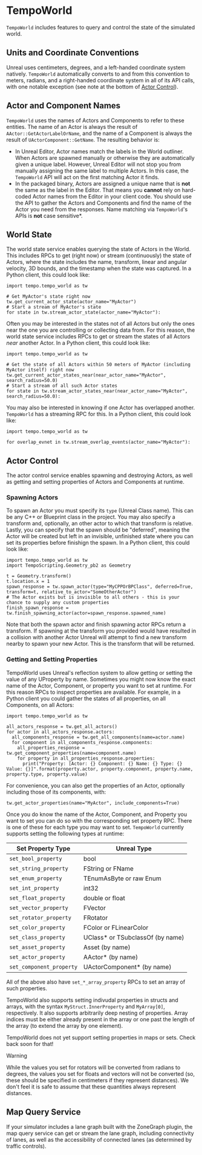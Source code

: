 # TempoWorld
`TempoWorld` includes features to query and control the state of the simulated world.

## Units and Coordinate Conventions
Unreal uses centimeters, degrees, and a left-handed coordinate system natively. `TempoWorld` automatically converts to and from this convention to meters, radians, and a right-handed coordinate system in all of its API calls, with one notable exception (see note at the bottom of [Actor Control](#actor-control)).

## Actor and Component Names
`TempoWorld` uses the names of Actors and Components to refer to these entities. The name of an Actor is always the result of `AActor::GetActorLabelOrName`, and the name of a Component is always the result of `UActorComponent::GetName`. The resulting behavior is:
- In Unreal Editor, Actor names match the labels in the World outliner. When Actors are spawned manually or otherwise they are automatically given a unique label. However, Unreal Editor will not stop you from manually assigning the same label to multiple Actors. In this case, the `TempoWorld` API will act on the first matching Actor it finds.
- In the packaged binary, Actors are assigned a unique name that is **not** the same as the label in the Editor. That means you **cannot** rely on hard-coded Actor names from the Editor in your client code. You should use the API to gather the Actors and Components and find the name of the Actor you need from the responses.
Name matching via `TempoWorld`'s APIs is **not** case sensitive*. 

## World State
The world state service enables querying the state of Actors in the World. This includes RPCs to get (right now) or stream (continuously) the state of Actors, where the state includes the name, transform, linear and angular velocity, 3D bounds, and the timestamp when the state was captured. In a Python client, this could look like:
```
import tempo.tempo_world as tw

# Get MyActor's state right now
tw.get_current_actor_state(actor_name="MyActor")
# Start a stream of MyActor's state
for state in tw.stream_actor_state(actor_name="MyActor"):
```
Often you may be interested in the states not of all Actors but only the ones near the one you are controlling or collecting data from. For this reason, the world state service includes RPCs to get or stream the states of all Actors *near* another Actor. In a Python client, this could look like:
```
import tempo.tempo_world as tw

# Get the state of all Actors within 50 meters of MyActor (including MyActor itself) right now
tw.get_current_actor_states_near(near_actor_name="MyActor", search_radius=50.0)
# Start a stream of all such Actor states
for state in tw.stream_actor_states_near(near_actor_name="MyActor", search_radius=50.0):
```
You may also be interested in knowing if one Actor has overlapped another. `TempoWorld` has a streaming RPC for this.  In a Python client, this could look like:
```
import tempo.tempo_world as tw

for overlap_evnet in tw.stream_overlap_events(actor_name="MyActor"):
```

## Actor Control
The actor control service enables spawning and destroying Actors, as well as getting and setting properties of Actors and Components at runtime.

### Spawning Actors
To spawn an Actor you must specify its `type` (Unreal Class name). This can be any C++ or Blueprint class in the project. You may also specify a transform and, optionally, an other actor to which that transform is relative. Lastly, you can specify that the spawn should be "deferred", meaning the Actor will be created but left in an invisible, unfinished state where you can set its properties before finishign the spawn.  In a Python client, this could look like:
```
import tempo.tempo_world as tw
import TempoScripting.Geometry_pb2 as Geometry

t = Geometry.transform()
t.location.x = 1
spawn_response = tw.spawn_actor(type="MyCPPOrBPClass", deferred=True, transform=t, relative_to_actor="SomeOtherActor")
# The Actor exists but is invisible to all others - this is your chance to supply any custom properties
finish_spawn_response = tw.finish_spawning_actor(actor=spawn_response.spawned_name)
```
Note that both the spawn actor and finish spawning actor RPCs return a transform. If spawning at the transform you provided would have resulted in a collision with another Actor Unreal will attempt to find a new transform nearby to spawn your new Actor. This is the transform that will be returned.

### Getting and Setting Properties
TempoWorld uses Unreal's reflection system to allow getting or setting the value of any UProperty by name. Sometimes you might now know the exact name of the Actor, Component, or property you want to set at runtime. For this reason RPCs to inspect properties are available. For example, in a Python client you could gather the states of all properties, on all Components, on all Actors:
```
import tempo.tempo_world as tw

all_actors_response = tw.get_all_actors()
for actor in all_actors_response.actors:
  all_components_response = tw.get_all_components(name=actor.name)
  for component in all_components_response.components:
    all_properties_response = tw.get_component_properties(name=component.name)
    for property in all_properties_response.properties:
      print("Property: [Actor: {} Component: {} Name: {} Type: {} Value: {}]".format(property.actor, property.component, property.name, property.type, property.value)
```
For convenience, you can also get the properties of an Actor, optionally including those of its components, with:
```
tw.get_actor_properties(name="MyActor", include_components=True)
```
Once you do know the name of the Actor, Component, and Property you want to set you can do so with the corresponding set property RPC. There is one of these for each type you may want to set. `TempoWorld` currently supports setting the following types at runtime:

| Set Property Type    | Unreal Type |
| ------------- | ------------- |
| `set_bool_property`          | bool              |
| `set_string_property`        | FString or FName  |
| `set_enum_property`          | TEnumAsByte or raw Enum |
| `set_int_property`           | int32             |
| `set_float_property`         | double or float   |
| `set_vector_property`        | FVector           |
| `set_rotator_property`       | FRotator          |
| `set_color_property`         | FColor or FLinearColor           |
| `set_class_property`         | UClass* or TSubclassOf (by name) |
| `set_asset_property`         | Asset (by name)   |
| `set_actor_property`         | AActor* (by name) |
| `set_component_property`     | UActorComponent* (by name)       |

All of the above also have `set_*_array_property` RPCs to set an array of such properties.

TempoWorld also supports setting indivudal properties in structs and arrays, with the syntax `MyStruct.InnerProperty` and `MyArray[0]`, respectively. It also supports arbitrarily deep nesting of properties. Array indices must be either already present in the array or one past the length of the array (to extend the array by one element).

TempoWorld does not yet support setting properties in maps or sets. Check back soon for that!

> [!Warning]
> While the values you set for rotators will be converted from radians to degrees, the values you set for floats and vectors will not be converted (so, these should be specified in centimeters if they represent distances). We don't feel it is safe to assume that these quantities always represent distances.

## Map Query Service

If your simulator includes a lane graph built with the ZoneGraph plugin, the map query service can get or stream the lane graph, including connectivity of lanes, as well as the accessibility of connected lanes (as determined by traffic controls).

